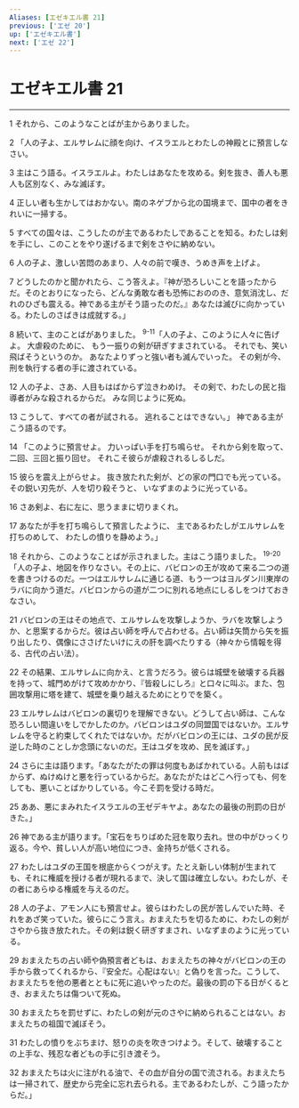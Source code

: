 ```yaml
---
Aliases: [エゼキエル書 21]
previous: ['エゼ 20']
up: ['エゼキエル書']
next: ['エゼ 22']
---
```

# エゼキエル書 21

***




1 
それから、このようなことばが主からありました。 



2 
「人の子よ、エルサレムに顔を向け、イスラエルとわたしの神殿とに預言しなさい。 



3 
主はこう語る。イスラエルよ。わたしはあなたを攻める。剣を抜き、善人も悪人も区別なく、みな滅ぼす。 



4 
正しい者も生かしてはおかない。南のネゲブから北の国境まで、国中の者をきれいに一掃する。 



5 
すべての国々は、こうしたのが主であるわたしであることを知る。わたしは剣を手にし、このことをやり遂げるまで剣をさやに納めない。 



6 
人の子よ、激しい苦悶のあまり、人々の前で嘆き、うめき声を上げよ。 



7 
どうしたのかと聞かれたら、こう答えよ。『神が恐ろしいことを語ったからだ。そのとおりになったら、どんな勇敢な者も恐怖におののき、意気消沈し、だれのひざも震える。神である主がそう語ったのだ。』あなたは滅びに向かっている。わたしのさばきは成就する。」 



8 
続いて、主のことばがありました。 <sup class="versenum">9-11</sup>「人の子よ、このように人々に告げよ。 大虐殺のために、 もう一振りの剣が研ぎすまされている。 それでも、笑い飛ばそうというのか。 あなたよりずっと強い者も滅んでいった。 その剣が今、刑を執行する者の手に渡されている。 



12 
人の子よ、さあ、人目もはばからず泣きわめけ。 その剣で、わたしの民と指導者がみな殺されるからだ。 みな同じように死ぬ。 



13 
こうして、すべての者が試される。 逃れることはできない。」 神である主がこう語るのです。 



14 
「このように預言せよ。 力いっぱい手を打ち鳴らせ。 それから剣を取って、二回、三回と振り回せ。 それこそ彼らが虐殺されるしるしだ。 



15 
彼らを震え上がらせよ。 抜き放たれた剣が、どの家の門口でも光っている。 その鋭い刃先が、人を切り殺そうと、 いなずまのように光っている。 



16 
さあ剣よ、右に左に、思うままに切りまくれ。 



17 
あなたが手を打ち鳴らして預言したように、 主であるわたしがエルサレムを打ちのめして、 わたしの憤りを静めよう。」 



18 
それから、このようなことばが示されました。主はこう語りました。 <sup class="versenum">19-20</sup>「人の子よ、地図を作りなさい。その上に、バビロンの王が攻めて来る二つの道を書きつけるのだ。一つはエルサレムに通じる道、もう一つはヨルダン川東岸のラバに向かう道だ。バビロンからの道が二つに別れる地点にしるしをつけておきなさい。 



21 
バビロンの王はその地点で、エルサレムを攻撃しようか、ラバを攻撃しようか、と思案するからだ。彼は占い師を呼んで占わせる。占い師は矢筒から矢を振り出したり、偶像にささげたいけにえの肝を調べたりする（神々から情報を得る、古代の占い法）。 



22 
その結果、エルサレムに向かえ、と言うだろう。彼らは城壁を破壊する兵器を持って、城門めがけて攻めかかり、『皆殺しにしろ』と口々に叫ぶ。また、包囲攻撃用に塔を建て、城壁を乗り越えるためにとりでを築く。 



23 
エルサレムはバビロンの裏切りを理解できない。どうして占い師は、こんな恐ろしい間違いをしでかしたのか。バビロンはユダの同盟国ではないか。エルサレムを守ると約束してくれたではないか。だがバビロンの王には、ユダの民が反逆した時のことしか念頭にないのだ。王はユダを攻め、民を滅ぼす。」 



24 
さらに主は語ります。「あなたがたの罪は何度もあばかれている。人前もはばからず、ぬけぬけと悪を行っているからだ。あなたがたはどこへ行っても、何をしても、悪いことばかりしている。今こそ罰を受ける時だ。 



25 
ああ、悪にまみれたイスラエルの王ゼデキヤよ。あなたの最後の刑罰の日がきた。」 



26 
神である主が語ります。「宝石をちりばめた冠を取り去れ。世の中がひっくり返る。今や、貧しい人が高い地位につき、金持ちが低くされる。 



27 
わたしはユダの王国を根底からくつがえす。たとえ新しい体制が生まれても、それに権威を授ける者が現れるまで、決して国は確立しない。わたしが、その者にあらゆる権威を与えるのだ。 



28 
人の子よ、アモン人にも預言せよ。彼らはわたしの民が苦しんでいた時、それをあざ笑っていた。彼らにこう言え。おまえたちを切るために、わたしの剣がさやから抜き放たれた。その剣は鋭く研ぎすまされ、いなずまのように光っている。 



29 
おまえたちの占い師や偽預言者どもは、おまえたちの神々がバビロンの王の手から救ってくれるから、『安全だ。心配はない』と偽りを言った。こうして、おまえたちを他の悪者とともに死に追いやったのだ。最後の罰の下る日がくるとき、おまえたちは傷ついて死ぬ。 



30 
おまえたちを罰せずに、わたしの剣が元のさやに納められることはない。おまえたちの祖国で滅ぼそう。 



31 
わたしの憤りをぶちまけ、怒りの炎を吹きつけよう。そして、破壊することの上手な、残忍な者どもの手に引き渡そう。 



32 
おまえたちは火に注がれる油で、その血が自分の国で流される。おまえたちは一掃されて、歴史から完全に忘れ去られる。主であるわたしが、こう語ったからだ。」

